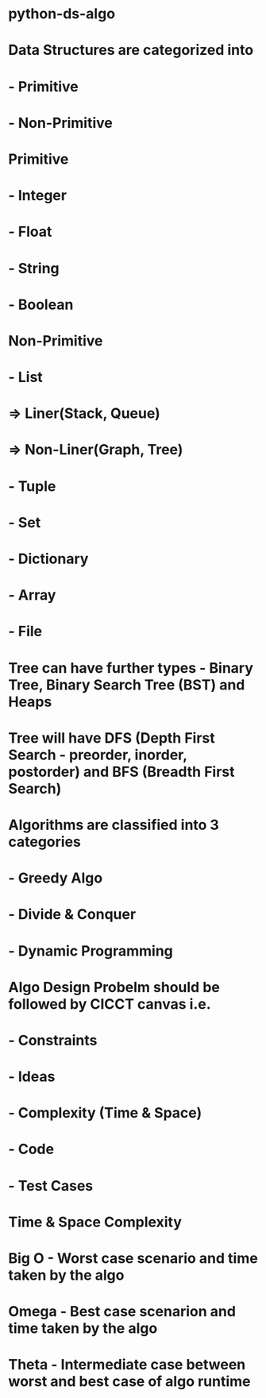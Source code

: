 # python-ds-algo

# Data Structures are categorized into 
#       - Primitive
#       - Non-Primitive
#   
#   Primitive                                                   
#            - Integer
#            - Float
#            - String
#            - Boolean
# 
#  Non-Primitive
#           - List
#              => Liner(Stack, Queue)
#              => Non-Liner(Graph, Tree)
#           - Tuple  
#           - Set
#           - Dictionary
#           - Array
#           - File

# Tree can have further types - Binary Tree, Binary Search Tree (BST) and Heaps
# Tree will have DFS (Depth First Search - preorder, inorder, postorder) and BFS (Breadth First Search)


# Algorithms are classified into 3 categories 
#   - Greedy Algo
#   - Divide & Conquer
#   - Dynamic Programming

# Algo Design Probelm should be followed by CICCT canvas i.e.
#   - Constraints
#   - Ideas
#   - Complexity (Time & Space)
#   - Code
#   - Test Cases

# Time & Space Complexity
# Big O - Worst case scenario and time taken by the algo
# Omega - Best case scenarion and time taken by the algo
# Theta - Intermediate case between worst and best case of algo runtime